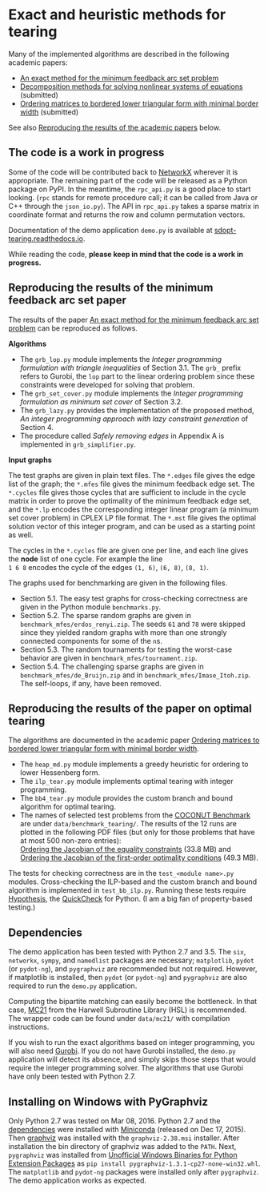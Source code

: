 
Exact and heuristic methods for tearing
=======================================

Many of the implemented algorithms are described in the following 
academic papers:

  - [An exact method for the minimum feedback arc set problem](https://baharev.info/publications/baharev_minimum_feedback_arc_set.pdf)
  - [Decomposition methods for solving nonlinear systems of equations](https://baharev.info/publications/baharev_tearing_survey.pdf) (submitted)
  - [Ordering matrices to bordered lower triangular form with minimal border width](https://baharev.info/publications/baharev_tearing_exact_algorithm.pdf) (submitted)

See also [Reproducing the results of the academic papers](#reproducing-the-results-of-the-minimum-feedback-arc-set-paper)
below.


The code is a work in progress
------------------------------

Some of the code will be contributed back to 
[NetworkX](https://networkx.readthedocs.io)
wherever it is appropriate. The remaining part of the code will be released 
as a Python package on PyPI. In the meantime, the `rpc_api.py` is a good place 
to start looking. (`rpc` stands for remote procedure call; it can be called from
Java or C++ through the `json_io.py`). The API in `rpc_api.py` takes a sparse
matrix in coordinate format and returns the row and column permutation vectors. 

Documentation of the demo application `demo.py` is available at 
[sdopt-tearing.readthedocs.io](https://sdopt-tearing.readthedocs.io).

While reading the code, **please keep in mind that the code is a work in 
progress.**


Reproducing the results of the minimum feedback arc set paper
-------------------------------------------------------------

The results of the paper
[An exact method for the minimum feedback arc set problem](https://baharev.info/publications/baharev_minimum_feedback_arc_set.pdf) 
can be reproduced as follows. 

**Algorithms**

 - The `grb_lop.py` module implements the *Integer programming 
 formulation with triangle inequalities* of Section 3.1. The `grb_` 
 prefix refers to Gurobi, the `lop` part to the linear ordering problem 
 since these constraints were developed for solving that problem. 
 - The `grb_set_cover.py` module implements the *Integer programming 
 formulation as minimum set cover* of Section 3.2. 
 - The `grb_lazy.py` provides the implementation of the proposed method, 
 *An integer programming approach with lazy constraint generation* of Section 4.
 - The procedure called *Safely removing edges* in Appendix A is 
 implemented in `grb_simplifier.py`.

**Input graphs**
 
The test graphs are given in plain text files. The `*.edges` file 
gives the edge list of the graph; the `*.mfes` file gives the minimum feedback
edge set. The `*.cycles` file gives those cycles that are sufficient to include 
in the cycle matrix in order to prove the optimality of the minimum feedback 
edge set, and the `*.lp` encodes the corresponding integer linear program (a 
minimum set cover problem) in CPLEX LP file format. The `*.mst` file gives the 
optimal solution vector of this integer program, and can be used as a starting 
point as well. 

The cycles in the `*.cycles` file are given one per line, and each line gives 
the **node** list of one cycle. For example the line  
`1 6 8` encodes the 
cycle of the edges `(1, 6)`, `(6, 8)`, `(8, 1)`.

The graphs used for benchmarking are given in the following files.
 
 - Section 5.1. The easy test graphs for cross-checking correctness are given in
 the Python module `benchmarks.py`. 
 - Section 5.2. The sparse random graphs are given in 
 `benchmark_mfes/erdos_renyi.zip`. The seeds `61` and `78` were skipped 
 since they yielded random graphs with more than one strongly connected 
 components for some of the `n`s.
 - Section 5.3. The random tournaments for testing the worst-case behavior are 
 given in `benchmark_mfes/tournament.zip`.
 - Section 5.4. The challenging sparse graphs are given in 
 `benchmark_mfes/de_Bruijn.zip` and in `benchmark_mfes/Imase_Itoh.zip`. The 
 self-loops, if any, have been removed.
 
 
Reproducing the results of the paper on optimal tearing
-------------------------------------------------------

The algorithms are documented in the academic paper
[Ordering matrices to bordered lower triangular form with minimal border width](https://baharev.info/publications/baharev_tearing_exact_algorithm.pdf).

 - The `heap_md.py` module implements a greedy heuristic for ordering to lower
 Hessenberg form.
 - The `ilp_tear.py` module implements optimal tearing with integer 
 programming.
 - The `bb4_tear.py` module provides the custom branch and bound 
 algorithm for optimal tearing.
 - The names of selected test problems from the 
 [COCONUT Benchmark](http://www.mat.univie.ac.at/~neum/glopt/coconut/Benchmark/Benchmark.html) 
 are under `data/benchmark_tearing/`. The results of the 12 runs are plotted in the 
 following PDF files (but only for those problems that have at most 
 500 non-zero entries):  
 [Ordering the Jacobian of the equality constraints](https://baharev.info/publications/constraint_jacobian_nz_500.pdf) (33.8 MB) and  
 [Ordering the Jacobian of the first-order optimality conditions](https://baharev.info/publications/first_order_opt_cond_nz_500.pdf) (49.3 MB).

The tests for checking correctness are in the `test_<module name>.py` 
modules. Cross-checking the ILP-based and the custom branch and bound 
algorithm is implemented in `test_bb_ilp.py`. Running these tests 
require [Hypothesis](https://hypothesis.readthedocs.io), the 
[QuickCheck](https://en.wikipedia.org/wiki/QuickCheck) for Python.
(I am a big fan of property-based testing.)


Dependencies
------------

The demo application has been tested with Python 2.7 and 3.5. The `six`,
`networkx`, `sympy`, and `namedlist` packages are necessary; 
`matplotlib`, `pydot` (or `pydot-ng`), and `pygraphviz` are 
recommended but not required. However, if matplotlib is installed, then
`pydot` (or `pydot-ng`) and `pygraphviz` are also required to run the 
`demo.py` application.

Computing the bipartite matching can easily become the bottleneck. In 
that case, [MC21](http://www.hsl.rl.ac.uk/catalogue/mc21.html) from 
the Harwell Subroutine Library (HSL) is recommended. The wrapper code 
can be found under `data/mc21/` with compilation instructions.

If you wish to run the exact algorithms based on integer programming, 
you will also need [Gurobi](http://www.gurobi.com/). If you do not have 
Gurobi installed, the `demo.py` application will detect its absence, and 
simply skips those steps that would require the integer programming 
solver. The algorithms that use Gurobi have only been tested with Python 
2.7.


Installing on Windows with PyGraphviz
-------------------------------------

Only Python 2.7 was tested on Mar 08, 2016. Python 2.7 and the 
[dependencies](#dependencies) were installed with 
[Miniconda](http://conda.pydata.org/miniconda.html) 
(released on Dec 17, 2015). Then 
[graphviz](http://www.graphviz.org/Download_windows.php) was installed 
with the `graphviz-2.38.msi` installer. After installation the bin 
directory of graphviz was added to the `PATH`. Next, `pygraphviz` was 
installed from 
[Unofficial Windows Binaries for Python Extension Packages](http://www.lfd.uci.edu/~gohlke/pythonlibs/#pygraphviz)
as `pip install pygraphviz-1.3.1-cp27-none-win32.whl`.
The `matplotlib` and `pydot-ng` packages were installed only after
`pygraphviz`. The demo application works as expected.

